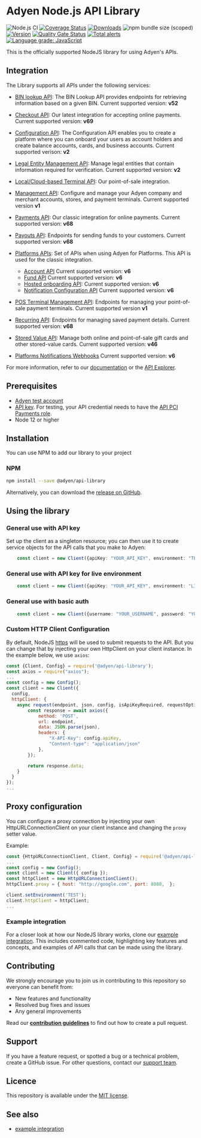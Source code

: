 # Adyen Node.js API Library
![Node.js CI](https://github.com/Adyen/adyen-node-api-library/workflows/Node.js%20CI/badge.svg)
[![Coverage Status](https://coveralls.io/repos/github/Adyen/adyen-node-api-library/badge.svg?branch=main)](https://coveralls.io/github/Adyen/adyen-node-api-library?branch=main)
[![Downloads](https://img.shields.io/npm/dm/@adyen/api-library.svg)](https://www.npmjs.com/package/@adyen/api-library)
![npm bundle size (scoped)](https://img.shields.io/bundlephobia/minzip/@adyen/api-library.svg)
[![Version](https://img.shields.io/npm/v/@adyen/api-library.svg)](https://www.npmjs.com/package/@adyen/api-library)
[![Quality Gate Status](https://sonarcloud.io/api/project_badges/measure?project=Adyen_adyen-node-api-library&metric=alert_status)](https://sonarcloud.io/dashboard?id=Adyen_adyen-node-api-library)
[![Total alerts](https://img.shields.io/lgtm/alerts/g/Adyen/adyen-node-api-library.svg?logo=lgtm&logoWidth=18)](https://lgtm.com/projects/g/Adyen/adyen-node-api-library/alerts/)
[![Language grade: JavaScript](https://img.shields.io/lgtm/grade/javascript/g/Adyen/adyen-node-api-library.svg?logo=lgtm&logoWidth=18)](https://lgtm.com/projects/g/Adyen/adyen-node-api-library/context:javascript)

This is the officially supported NodeJS library for using Adyen's APIs.

## Integration
The Library supports all APIs under the following services:

* [BIN lookup API](https://docs.adyen.com/api-explorer/#/BinLookup/v52/overview): The BIN Lookup API provides endpoints for retrieving information based on a given BIN.  Current supported version: **v52**
* [Checkout API](https://docs.adyen.com/api-explorer/#/CheckoutService/v69/overview): Our latest integration for accepting online payments. Current supported version: **v69**
* [Configuration API](https://docs.adyen.com/api-explorer/#/balanceplatform/v2/overview): The Configuration API enables you to create a platform where you can onboard your users as account holders and create balance accounts, cards, and business accounts. Current supported verison: **v2**
* [Legal Entity Management API](https://docs.adyen.com/api-explorer/#/legalentity/v2/overview): Manage legal entities that contain information required for verification. Current supported version: **v2**
* [Local/Cloud-based Terminal API](https://docs.adyen.com/point-of-sale/terminal-api-reference): Our point-of-sale integration.
* [Management API](https://docs.adyen.com/api-explorer/#/ManagementService/v1/overview): Configure and manage your Adyen company and merchant accounts, stores, and payment terminals. Current supported version **v1**
* [Payments API](https://docs.adyen.com/api-explorer/#/Payment/v68/overview): Our classic integration for online payments. Current supported version: **v68**
* [Payouts API](https://docs.adyen.com/api-explorer/#/Payout/v68/overview): Endpoints for sending funds to your customers. Current supported version: **v68**
* [Platforms APIs](https://docs.adyen.com/platforms/api): Set of APIs when using Adyen for Platforms. This API is used for the classic integration.
  * [Account API](https://docs.adyen.com/api-explorer/#/Account/v6/overview) Current supported version: **v6**
  * [Fund API](https://docs.adyen.com/api-explorer/#/Fund/v6/overview) Current supported version: **v6**
  * [Hosted onboarding API](https://docs.adyen.com/api-explorer/#/Hop/v6/overview): Current supported version: **v6**
  * [Notification Configuration API](https://docs.adyen.com/api-explorer/#/NotificationConfigurationService/v6/overview) Current supported version: **v6**
* [POS Terminal Management API](https://docs.adyen.com/api-explorer/#/postfmapi/v1/overview): Endpoints for managing your point-of-sale payment terminals. Current supported version **v1**
* [Recurring API](https://docs.adyen.com/api-explorer/#/Recurring/v68/overview): Endpoints for managing saved payment details. Current supported version: **v68**
* [Stored Value API](https://docs.adyen.com/payment-methods/gift-cards/stored-value-api): Manage both online and point-of-sale gift cards and other stored-value cards.  Current supported version: **v46**

* [Platforms Notifications Webhooks](https://docs.adyen.com/api-explorer/#/NotificationService/v6/overview) Current supported version: **v6**

For more information, refer to our [documentation](https://docs.adyen.com/) or the [API Explorer](https://docs.adyen.com/api-explorer/).

## Prerequisites
-   [Adyen test account](https://docs.adyen.com/get-started-with-adyen)
-   [API key](https://docs.adyen.com/development-resources/api-credentials#generate-api-key). For testing, your API credential needs to have the [API PCI Payments role](https://docs.adyen.com/development-resources/api-credentials#roles).
-   Node 12 or higher

## Installation

You can use NPM to add our library to your project

### NPM

```bash
npm install --save @adyen/api-library
```

Alternatively, you can download the [release on GitHub](https://github.com/Adyen/adyen-node-api-library/releases).


## Using the library

### General use with API key
 
Set up the client as a singleton resource; you can then use it to create service objects for the API calls that you make to Adyen:
 
```typescript
    const client = new Client({apiKey: "YOUR_API_KEY", environment: "TEST"});
``` 
### General use with API key for live environment
 ```typescript
     const client = new Client({apiKey: "YOUR_API_KEY", environment: "LIVE"});
 ``` 
### General use with basic auth
```typescript
    const client = new Client({username: "YOUR_USERNAME", password: "YOUR_PASSWORD", environment: "TEST"});
``` 
 
### Custom HTTP Client Configuration
By default, NodeJS [https](https://nodejs.org/api/https.html) will be used to submit requests to the API. But you can change that by injecting your own HttpClient on your client instance. In the example below, we use `axios`:

```javascript
const {Client, Config} = require('@adyen/api-library');
const axios = require("axios");
...
const config = new Config();
const client = new Client({
  config,
  httpClient: {
    async request(endpoint, json, config, isApiKeyRequired, requestOptions) {
        const response = await axios({
            method: 'POST',
            url: endpoint,
            data: JSON.parse(json),
            headers: {
                "X-API-Key": config.apiKey,
                "Content-type": "application/json"
            },
        });

        return response.data;
    }
  }
});
...
```

## Proxy configuration

You can configure a proxy connection by injecting your own HttpURLConnectionClient on your client instance and changing the `proxy` setter value.

Example:
```javascript
const {HttpURLConnectionClient, Client, Config} = require('@adyen/api-library');
...
const config = new Config();
const client = new Client({ config });
const httpClient = new HttpURLConnectionClient();
httpClient.proxy = { host: "http://google.com", port: 8888,  };

client.setEnvironment('TEST');
client.httpClient = httpClient;
...
```

### Example integration
 
For a closer look at how our NodeJS library works, clone our [example integration](https://github.com/adyen-examples/adyen-node-online-payments). This includes commented code, highlighting key features and concepts, and examples of API calls that can be made using the library.

## Contributing 
We strongly encourage you to join us in contributing to this repository so everyone can benefit from:
* New features and functionality
* Resolved bug fixes and issues
* Any general improvements

Read our [**contribution guidelines**](CONTRIBUTING.md) to find out how to create a pull request.

## Support
If you have a feature request, or spotted a bug or a technical problem, create a GitHub issue. For other questions, contact our [support team](https://www.adyen.help).

## Licence
This repository is available under the [MIT license](LICENSE).

## See also
* [example integration](https://github.com/adyen-examples/adyen-node-online-payments)

